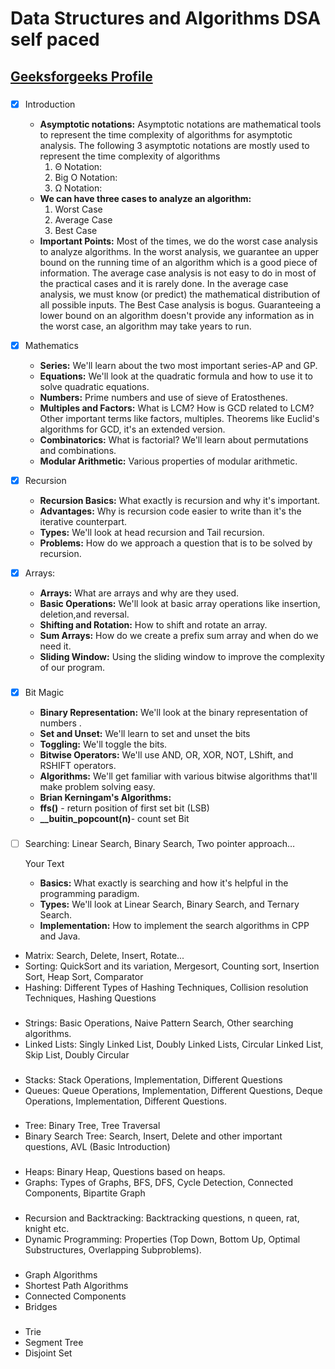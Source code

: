 # Data Structures and Algorithms DSA self paced

##  [Geeksforgeeks Profile](https://auth.geeksforgeeks.org/user/tusharnikam/practice/)

### 
  - [x] Introduction
      - **Asymptotic notations:** Asymptotic notations are mathematical tools to represent the time complexity of algorithms for asymptotic analysis. The following 3 asymptotic notations are mostly used to represent the time complexity of algorithms
         1) Θ Notation: 
         2) Big O Notation: 
         3) Ω Notation: 
      - **We can have three cases to analyze an algorithm:**
          1) Worst Case
          2) Average Case
          3) Best Case
      - **Important Points:**
              Most of the times, we do the worst case analysis to analyze algorithms. In the worst analysis, we guarantee an upper bound on the running time of an algorithm which is a good piece of information.
              The average case analysis is not easy to do in most of the practical cases and it is rarely done. In the average case analysis, we must know (or predict) the mathematical distribution of all possible inputs.
              The Best Case analysis is bogus. Guaranteeing a lower bound on an algorithm doesn't provide any information as in the worst case, an algorithm may take years to run.
              
  - [x] Mathematics
      - **Series:** We'll learn about the two most important series-AP and GP.
      - **Equations:** We'll look at the quadratic formula and how to use it to solve quadratic equations.
      - **Numbers:** Prime numbers and use of sieve of Eratosthenes.
      - **Multiples and Factors:** What is LCM? How is GCD related to LCM? Other important terms like factors, multiples. Theorems like Euclid's algorithms for GCD, it's an extended version.
      - **Combinatorics:** What is factorial? We'll learn about permutations and combinations.
      - **Modular Arithmetic:** Various properties of modular arithmetic.

  - [x] Recursion
      - **Recursion Basics:** What exactly is recursion and why it's important.
      - **Advantages:** Why is recursion code easier to write than it's the iterative counterpart.
      - **Types:** We'll look at head recursion and Tail recursion.
      - **Problems:** How do we approach a question that is to be solved by recursion.
      
  - [x] Arrays: 
      - **Arrays:** What are arrays and why are they used.
      - **Basic Operations:** We'll look at basic array operations like insertion, deletion,and reversal.
      - **Shifting and Rotation:** How to shift and rotate an array.
      - **Sum Arrays:** How do we create a prefix sum array and when do we need it.
      - **Sliding Window:** Using the sliding window to improve the complexity of our program.

###  
  - [x] Bit Magic
  
      - **Binary Representation:** We'll look at the binary representation of numbers .
      - **Set and Unset:** We'll learn to set and unset the bits
      - **Toggling:** We'll toggle the bits.
      - **Bitwise Operators:** We'll use AND, OR, XOR, NOT, LShift, and RSHIFT operators.
      - **Algorithms:** We'll get familiar with various bitwise algorithms that'll make problem solving easy.
      - **Brian Kerningam's Algorithms:**
      - **ffs()** - return position of first set bit (LSB)
      - **__buitin_popcount(n)**- count set Bit 
      
###  
  - [ ] Searching:  Linear Search, Binary Search, Two pointer approach… <p style='text-align: justify;'> Your Text </p>
      - **Basics:** What exactly is searching and how it's helpful in the programming paradigm.
      - **Types:** We'll look at Linear Search, Binary Search, and Ternary Search.
      -  **Implementation:** How to implement the search algorithms in CPP and Java.
      
  - Matrix: Search, Delete, Insert, Rotate...
  - Sorting: QuickSort and its variation, Mergesort, Counting sort, Insertion Sort, Heap Sort, Comparator
  - Hashing: Different Types of Hashing Techniques, Collision resolution Techniques, Hashing Questions

###  
  - Strings: Basic Operations, Naive Pattern Search, Other searching algorithms.
  - Linked Lists: Singly Linked List, Doubly Linked Lists, Circular Linked List, Skip List, Doubly Circular

###  
  - Stacks: Stack Operations, Implementation, Different Questions
  - Queues: Queue Operations, Implementation, Different Questions, Deque Operations, Implementation, Different Questions.

###  
  - Tree: Binary Tree, Tree Traversal
  - Binary Search Tree: Search, Insert, Delete and other important questions, AVL (Basic Introduction)

###  
  - Heaps: Binary Heap, Questions based on heaps.
  - Graphs: Types of Graphs, BFS, DFS, Cycle Detection, Connected Components, Bipartite Graph

###  
  - Recursion and Backtracking: Backtracking questions, n queen, rat, knight etc.
  - Dynamic Programming: Properties (Top Down, Bottom Up, Optimal Substructures, Overlapping Subproblems).

###  
  - Graph Algorithms
  - Shortest Path Algorithms
  - Connected Components
  - Bridges

###  
  - Trie
  - Segment Tree
  - Disjoint Set

